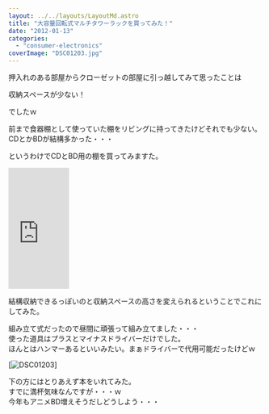 ```yaml
---
layout: ../../layouts/LayoutMd.astro
title: "大容量回転式マルチタワーラックを買ってみた！"
date: "2012-01-13"
categories: 
  - "consumer-electronics"
coverImage: "DSC01203.jpg"
---
```


押入れのある部屋からクローゼットの部屋に引っ越してみて思ったことは

収納スペースが少ない！

でしたｗ

前まで食器棚として使っていた棚をリビングに持ってきたけどそれでも少ない。  
CDとかBDが結構多かった・・・

というわけでCDとBD用の棚を買ってみますた。

<iframe style="width: 120px; height: 240px;" src="http://rcm-jp.amazon.co.jp/e/cm?lt1=_blank&amp;bc1=000000&amp;IS2=1&amp;bg1=FFFFFF&amp;fc1=000000&amp;lc1=0000FF&amp;t=mizuka123-22&amp;o=9&amp;p=8&amp;l=as4&amp;m=amazon&amp;f=ifr&amp;ref=ss_til&amp;asins=B0026I5H3O" height="240" width="320" frameborder="0" marginwidth="0" marginheight="0" scrolling="no"></iframe>

結構収納できるっぽいのと収納スペースの高さを変えられるということでこれにしてみた。

組み立て式だったので昼間に頑張って組み立てました・・・  
使った道具はプラスとマイナスドライバーだけでした。  
ほんとはハンマーあるといいみたい。まぁドライバーで代用可能だったけどｗ

[![](/archive/images/DSC01203.jpg "DSC01203")]

下の方にはとりあえず本をいれてみた。  
すでに満杯気味なんですが・・・ｗ  
今年もアニメBD増えそうだしどうしよう・・・
